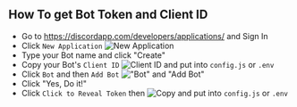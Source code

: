 ## How To get Bot Token and Client ID

- Go to https://discordapp.com/developers/applications/ and Sign In
- Click `New Application` ![New Application](https://i.imgur.com/R6icQUW.png)
- Type your Bot name and click "Create"
- Copy your Bot's `Client ID` ![Client ID](https://i.imgur.com/usCmjcK.png) and put into `config.js` or `.env`
- Click `Bot` and then `Add Bot` !["Bot" and "Add Bot"](https://i.imgur.com/nC8Apdu.png)
- Click "Yes, Do it!"
- Click `Click to Reveal Token` then ![Copy](https://i.imgur.com/gjuQQna.png) and put into `config.js` or `.env`
